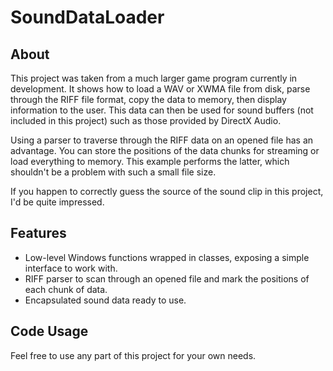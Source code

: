 # SoundDataLoader

## About

This project was taken from a much larger game program currently in development. It shows how to load a WAV or XWMA file from disk, parse through the RIFF file format, copy the data to memory, then display information to the user. This data can then be used for sound buffers (not included in this project) such as those provided by DirectX Audio.

Using a parser to traverse through the RIFF data on an opened file has an advantage. You can store the positions of the data chunks for streaming or load everything to memory. This example performs the latter, which shouldn't be a problem with such a small file size.

If you happen to correctly guess the source of the sound clip in this project, I'd be quite impressed.

## Features

- Low-level Windows functions wrapped in classes, exposing a simple interface to work with.
- RIFF parser to scan through an opened file and mark the positions of each chunk of data.
- Encapsulated sound data ready to use.

## Code Usage

Feel free to use any part of this project for your own needs.
